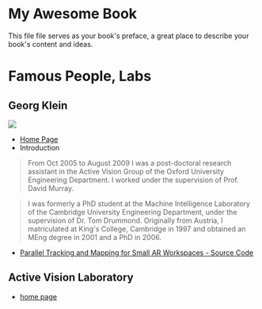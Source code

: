 # My Awesome Book

This file file serves as your book's preface, a great place to describe your book's content and ideas.


# Famous People, Labs
## Georg Klein
![](http://www.robots.ox.ac.uk/~gk/imgs/georg_klein_136.jpg)
- [Home Page](http://www.robots.ox.ac.uk/~gk/)
- Introduction
    
>    From Oct 2005 to August 2009 I was a post-doctoral research assistant in the Active Vision Group of the Oxford University Engineering Department. I worked under the supervision of Prof. David Murray.

>    I was formerly a PhD student at the Machine Intelligence Laboratory of the Cambridge University Engineering Department, under the supervision of Dr. Tom Drummond. Originally from Austria, I matriculated at King's College, Cambridge in 1997 and obtained an MEng degree in 2001 and a PhD in 2006.


- [Parallel Tracking and Mapping for Small AR Workspaces - Source Code](http://www.robots.ox.ac.uk/~gk/PTAM/)


## Active Vision Laboratory
- [home page](http://www.robots.ox.ac.uk/~lav/)
